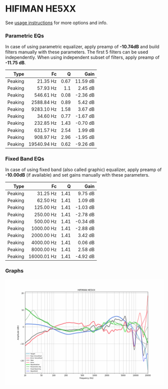 # HIFIMAN HE5XX
See [usage instructions](https://github.com/jaakkopasanen/AutoEq#usage) for more options and info.

### Parametric EQs
In case of using parametric equalizer, apply preamp of **-10.74dB** and build filters manually
with these parameters. The first 5 filters can be used independently.
When using independent subset of filters, apply preamp of **-11.75 dB**.

| Type    | Fc          |    Q | Gain     |
|--------:|------------:|-----:|---------:|
| Peaking | 21.35 Hz    | 0.67 | 11.59 dB |
| Peaking | 57.93 Hz    | 1.1  | 2.45 dB  |
| Peaking | 546.61 Hz   | 0.08 | -2.36 dB |
| Peaking | 2588.84 Hz  | 0.89 | 5.42 dB  |
| Peaking | 9283.10 Hz  | 1.58 | 3.67 dB  |
| Peaking | 34.60 Hz    | 0.77 | -1.67 dB |
| Peaking | 232.85 Hz   | 1.43 | -0.70 dB |
| Peaking | 631.57 Hz   | 2.54 | 1.99 dB  |
| Peaking | 908.97 Hz   | 2.96 | -1.95 dB |
| Peaking | 19540.94 Hz | 0.62 | -9.26 dB |

### Fixed Band EQs
In case of using fixed band (also called graphic) equalizer, apply preamp of **-10.00dB**
(if available) and set gains manually with these parameters.

| Type    | Fc          |    Q | Gain     |
|--------:|------------:|-----:|---------:|
| Peaking | 31.25 Hz    | 1.41 | 9.75 dB  |
| Peaking | 62.50 Hz    | 1.41 | 1.09 dB  |
| Peaking | 125.00 Hz   | 1.41 | -1.03 dB |
| Peaking | 250.00 Hz   | 1.41 | -2.78 dB |
| Peaking | 500.00 Hz   | 1.41 | -0.34 dB |
| Peaking | 1000.00 Hz  | 1.41 | -2.88 dB |
| Peaking | 2000.00 Hz  | 1.41 | 3.42 dB  |
| Peaking | 4000.00 Hz  | 1.41 | 0.06 dB  |
| Peaking | 8000.00 Hz  | 1.41 | 2.58 dB  |
| Peaking | 16000.01 Hz | 1.41 | -4.92 dB |

### Graphs
![](./HIFIMAN%20HE5XX.png)